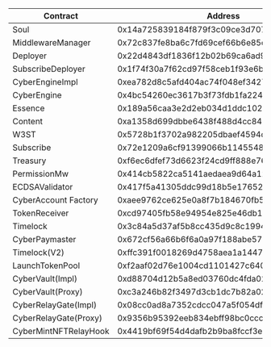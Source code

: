 | Contract              | Address                                    |
| --------------------- | ------------------------------------------ |
| Soul                  | 0x14a725839184f879f3c09ce3d707e5a3e4c5869d |
| MiddlewareManager     | 0x72c837fe8ba6c7fd69cef66b6e85c0d7eabf1f9b |
| Deployer              | 0x22d4843df1836f12b02b69ca6ad90575bbc03897 |
| SubscribeDeployer     | 0x1f74f30a7f62cd97f58ceb1f93e6bb253d096991 |
| CyberEngineImpl       | 0xea782d8c5afd404ac74f048ef34273217f7f6fc8 |
| CyberEngine           | 0x4bc54260ec3617b3f73fdb1fa22417ed109f372c |
| Essence               | 0x189a56caa3e2d2eb034d1ddc102f4f6bf822b811 |
| Content               | 0xa1358d699dbbe6438f488d4cc8480eeddc7528d0 |
| W3ST                  | 0x5728b1f3702a982205dbaef4594d4a3760854db0 |
| Subscribe             | 0x72e1209a6cf91399066b1145548347ffa85282b7 |
| Treasury              | 0xf6ec6dfef73d6623f24cd9ff888e76725da32773 |
| PermissionMw          | 0x414cb5822ca5141aedaea9d64a12f511071f7613 |
| ECDSAValidator        | 0x417f5a41305ddc99d18b5e176521b468b2a31b86 |
| CyberAccount Factory  | 0xaee9762ce625e0a8f7b184670fb57c37bfe1d0f1 |
| TokenReceiver         | 0xcd97405fb58e94954e825e46db192b916a45d412 |
| Timelock              | 0x3c84a5d37af5b8cc435d9c8c1994deba40fc9c19 |
| CyberPaymaster        | 0x672cf56a66b6f6a0a97f188abe57249fb7eef909 |
| Timelock(V2)          | 0xffc391f0018269d4758aea1a144772e8fb99545e |
| LaunchTokenPool       | 0xf2aaf02d76e1004cd1101427c64083f81b94dd8a |
| CyberVault(Impl)      | 0xd88704d12b5a8ed03760dc4fda02caae1dff99a3 |
| CyberVault(Proxy)     | 0xc3a246b82f3497d3cb1dc7b82a025b3f1f96ff17 |
| CyberRelayGate(Impl)  | 0x08cc0ad8a7352cdcc047a5f054df63c1b7f8e80b |
| CyberRelayGate(Proxy) | 0x9356b95392eeb834ebff98bc0ccc1e2ed5867100 |
| CyberMintNFTRelayHook | 0x4419bf69f54d4dafb2b9ba8fccf3e632dd1c45c9 |
